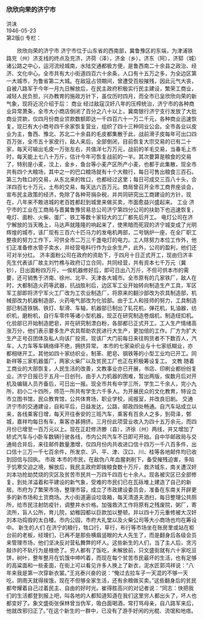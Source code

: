 ### 欣欣向荣的济宁市  
洪沫  
1946-05-23  
第2版()
专栏：

　　欣欣向荣的济宁市
    济宁市位于山东省的西南部，冀鲁豫区的东端，为津浦铁路兖（州）济支线的终点及兖济，济荷（泽），济金（乡），济东（阿），济郓（城）诸公路之中心，运河流经城南，水陆交通都极方便，是鲁西南二十余县之政治、经济、文化中心。全市共有大小街道四百六十余条，人口有十五万之多，为全边区第一大城市，为鲁省第二大城。在敌寇占领期间，曾遭受百般摧残，因此元气大丧，自被八路军于今年一月九日解放后，在民主政府积极实行民主建设，繁荣工商业，减轻人民负担，兴办教育的施政方针下，虽仅历时四月，而全市已呈欣欣向荣的新气象，现将近况介绍于后：
            商业
    经过敌寇汉奸八年的压榨统治，济宁市的各种商业异常萧条，全市大小商店倒闭了百分之八十以上，冀南银行济宁支行发放了大批商业贷款，仅四月份商业贷款数额即达一千四百六十一万二千元，各种商业迅速恢复。现已有大小商号四千余家恢复营业，组织了四十三种同业公会。全市各业以皮业为主，鲁西、豫北、苏北二十余县的毛皮都集散于此，战前滑子皮每年可出口四百万张，全市五十家皮行，敌人来后，全部倒闭，目前恢复大宗交易的已有二十家，每天可输出毛皮一万张左右，共值洋七万万元，战前的羊毛交易，当春毛上市时，每天能上七八十万斤，估计今年可恢复战前的一半。其次要算是粮食的交易了，特别是小麦，汶上，金乡，鱼台等小麦产区所产小麦，也都于此集散，现全市共有四个大粮场，其中之一的巴口粮场就有十个大粮行，每日可售出粮食三百石。第三为牲口的交易，从东北来的牲口，也都经过这里；每日可成交三百八十头，合洋四百七十万元，土布的交易，每天达六百万元。商局曾召开全市工商界座谈会，宣布民主政策的经济，免除了各种苛捐杂税，并共同研究出工商建设的方针，现在，八年来不敢进城的老百姓都赶到城里来做买卖，市面愈益兴盛起来。
            工业
    济宁市的工业在工商局与晋冀鲁豫贸易总公司济宁第四分公司的扶助下也迅速恢复，电灯、面粉、火柴、蛋厂、铁工等数十家较大的工厂都先后开工。
    电灯公司在济宁解放的当天晚上，马达声就隆隆的响起来了，使黑暗而死寂的济宁城变成了光明辉煌的城市，该厂现有三百六十匹马力的发电机两部，二号锅炉一座，在全厂职工整夜的努力工作下，可供全市二万三千盏电灯的电力。工人除努力本位工作外，他们正准备修水管子卖水，并经营电料行作为业余生产，此外，公司的盈利，他们还可对半分红。
    济丰面粉公司在政府的资助下，于四月十日正式开工，现由归济丰先生代表该厂故主刘竹樵与政府订立合同，共同经营，共有资本七千万元（冀钞），日出面粉四万斤，一俟机器修好后，即可日出八万斤，不但可供本市的需要，还可销售于济南、徐州、北平、天津各大城市。全市原有的几家铁厂，敌人在时，大都制造火药等武器，抗战胜利后，边区军工业开始转向制造生产工具，军区军工部即将济宁军火工厂改为工农业制造厂，将原来的翻沙部改为农具制造部，机械部改为机器制造部，火药电气部改为化验部。由于工人和技师的努力，工具制造部已制造铁锅、铁灯、犁滑、车轴，机器部已制出了轧花机，弹花机，轧油器，纺织机，磨粉机，自行车零件等诸小型机器，现正在研究制造卷烟机，制造纽扣机。化验部已开始制造肥皂，并在研究制漂白粉，各部都已正式开工。工人生产情绪高涨万分，他们表示要多生产农具帮助农民进行大生产，更加倍的工作。厂方为扩大生产正号召团体及私人向该厂投资。现该厂大门前每日来往购货者不下数百人，汽车，人力车等车辆络绎不绝，拥挤异常。
    本市的七家染织业与十七家纸糊业，亦都相继开工。其他如四十家纺织业，制革、肥皂、钢铁等的小型工业均已开工。同新祥等三家机器蛋厂，两家火柴厂以及贫民工厂也正在积极筹设复工。
            文教
    随着工商业的大部恢复，人民生活的改善，文教事业亦已开展，书店、印刷业都纷纷复业。济宁日报已于五月一日创刊，由于人力机器的困难，暂出两版，俟数月后对开机及编辑人员齐备后，可日出一报。现全市共有中学三所，学生二千余人，完小九所，初小二十四所，师范一所共有学生六千多人。为开展民众的文化教育，特设立市立图书馆，民众教育馆，公共体育场，职业学校，阅报室，并改良旧剧。
            交通
    济宁市的交通建设，自和平后，日益发达，公路，邮政四处畅通。自汽车站成立以来，各线乘客日增，每天开往泰安的三班汽车，乘客有百余人之多，到荷泽，鄄城，嘉祥均每日有车，乘客亦甚拥挤。三月份此项营业收入为四十五万余元，而四月份已增至一百万元以上。现在正赶修济滕（县），济徐（州）两线，并又增加了轿式汽车与小卧车数辆行驶各线，市内公共汽车不日即可开始。自中华邮政局与交通局合并后，来往邮件数量激增，仅四月份内共收进口信十四万一千八百多件，出口信十三万一千七百余件，所发京、沪、平、津、汉口、川、桂等各地邮件均已收到回信与回执。
            市政
    本市的市民，在敌伪八年血腥剥削下，备受摧残迫害，多陷于饥寒交迫之境，解放后，我民主政府即拨粮食数十万斤，救济城东，南关遭汉奸刘本功抢劫焚烧的灾区及贫苦市民共一万四千四百七十余人。现各被灾区已全部修复，到处洋溢着和平建设的新气象，受难的市民们已在瓦砾堆上建造了自己的新居。市府为了繁荣市场，整理市容，成立了市政建设委员会，准备在东南关开辟更多的新市场和土货商场。大小街道遍设垃圾箱，每天清道夫洒扫，每日整理公共厕所，给市民注射防疫针，调整井水价格。加强救济工作将原有之残废院，粥厂，寄流所，盲人公所，育儿院，幼稚园都以巨款加以整顿。并以四十万元重修被大汉奸刘本功捣毁的太白楼。市内公园，市府大礼堂以及火柴公司等大小商场也均在筹设中。
            新生的人们
    在济宁的粮行，牲口行，草行，布行等市场坐在账房里或站在柜台前的老板，经理们，已再不是那些横眉竖眼的大人先生了，而是翻身后各级会员来管理市场，他们坚决反对营私舞弊的坏人。这些新生的人们，当了主人后，贪污敲诈的不轨行为是根绝了。穷人都有了饭吃，未解放前，只文盛街就有六十家吃豆饼，树叶，整年整月在饥饿中呻吟着，而现在每个贫苦市民最坏的生活，也有足够的高粱面和一些麦面，在街上可以看见许多人换上了新衣，泥水匠郭鸿祥说：“八年来我是第一次穿新衣裳。”王兆泰兴奋的说：“俺过去拉车子一天混的不够一天吃，阴雨天就得挨饿，现在不但够全家生活，还有余粮做买卖。”这些翻身后的贫民都夸耀着自己过着民主、自由的好时光。崔得胜高兴的对记者说：“同志：快把我们的生活都登到报上吧，叫各地的人都知道知道在我们这里穷人都出头了，坏人也都变好了。象文盛街张保林曾当伪军，吸白面喝酒，常打骂母亲，自八路军来后，他就改邪归正了。”在这个新生的一群中，已没有了游手好闲的光棍、流氓和地痞。  
